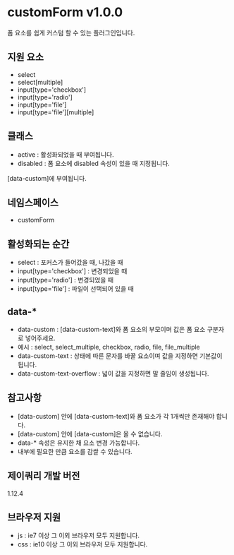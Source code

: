 # customForm v1.0.0
폼 요소를 쉽게 커스텀 할 수 있는 플러그인입니다.

## 지원 요소
- select
- select[multiple]
- input[type='checkbox']
- input[type='radio']
- input[type='file']
- input[type='file'][multiple]

## 클래스
- active : 활성화되었을 때 부여됩니다.
- disabled : 폼 요소에 disabled 속성이 있을 때 지정됩니다.

[data-custom]에 부여됩니다.

## 네임스페이스
- customForm

## 활성화되는 순간
- select : 포커스가 들어갔을 때, 나갔을 때
- input[type='checkbox'] : 변경되었을 때
- input[type='radio'] : 변경되었을 때
- input[type='file'] : 파일이 선택되어 있을 때

## data-*
- data-custom : [data-custom-text]와 폼 요소의 부모이며 값은 폼 요소 구분자로 넣어주세요.
- 예시 : select, select_multiple, checkbox, radio, file, file_multiple
- data-custom-text : 상태에 따른 문자를 바꿀 요소이며 값을 지정하면 기본값이 됩니다.
- data-custom-text-overflow : 넓이 값을 지정하면 말 줄임이 생성됩니다.

## 참고사항
- [data-custom] 안에 [data-custom-text]와 폼 요소가 각 1개씩만 존재해야 합니다.
- [data-custom] 안에 [data-custom]은 올 수 없습니다.
- data-* 속성은 유지한 채 요소 변경 가능합니다.
- 내부에 필요한 만큼 요소를 감쌀 수 있습니다.

## 제이쿼리 개발 버전
1.12.4

## 브라우저 지원
- js : ie7 이상 그 이외 브라우저 모두 지원합니다.
- css : ie10 이상 그 이외 브라우저 모두 지원합니다.
